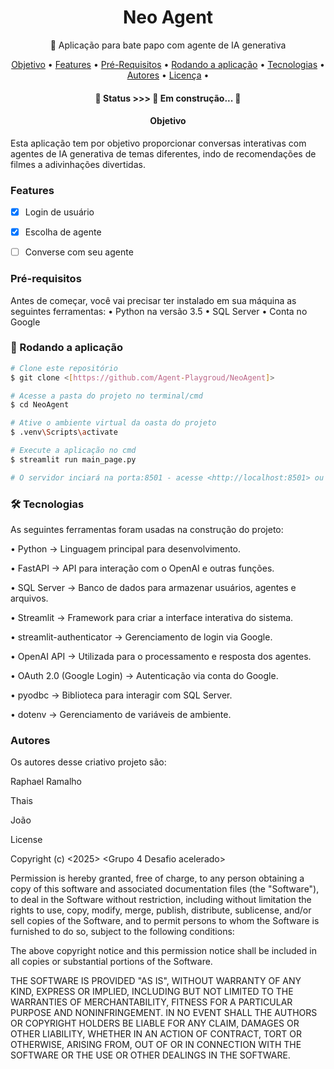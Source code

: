 
<h1 align="center">Neo Agent </h1>

<p align="center">🚀 Aplicação para bate papo com agente de IA generativa</p>

<p align="center">
 <a href="#objetivo">Objetivo</a> •
 <a href="#Features">Features</a> • 
 <a href="#Pré-requisitos">Pré-Requisitos</a> • 
 <a href="#🎲 Rodando a aplicação">Rodando a aplicação</a> •
 <a href="#tecnologias">Tecnologias</a> • 
 <a href="#Autores">Autores</a> • 
 <a href="#License">Licença</a> • 
</p>

<h4 align="center"> 
	🚧  Status >>> 🚀 Em construção...  🚧
</h4>

<h4 align="center">  
	Objetivo
</h4>

Esta aplicação tem por objetivo proporcionar conversas interativas com agentes de IA generativa de temas diferentes, indo de recomendações de filmes a adivinhações divertidas.

### Features

- [x] Login de usuário 
- [x] Escolha de agente
- [ ] Converse com seu agente


### Pré-requisitos

Antes de começar, você vai precisar ter instalado em sua máquina as seguintes ferramentas:
• Python na versão 3.5 
• SQL Server
• Conta no Google

### 🎲 Rodando a aplicação

```bash
# Clone este repositório
$ git clone <[https://github.com/Agent-Playgroud/NeoAgent]>

# Acesse a pasta do projeto no terminal/cmd
$ cd NeoAgent

# Ative o ambiente virtual da oasta do projeto
$ .venv\Scripts\activate

# Execute a aplicação no cmd
$ streamlit run main_page.py

# O servidor inciará na porta:8501 - acesse <http://localhost:8501> ou espere seu navehgador padrão abri-lo
```


### 🛠 Tecnologias

As seguintes ferramentas foram usadas na construção do projeto:

•	Python → Linguagem principal para desenvolvimento.

•	FastAPI → API para interação com o OpenAI e outras funções.

•	SQL Server → Banco de dados para armazenar usuários, agentes e arquivos.

•	Streamlit → Framework para criar a interface interativa do sistema.

•	streamlit-authenticator → Gerenciamento de login via Google.

•	OpenAI API → Utilizada para o processamento e resposta dos agentes.

•	OAuth 2.0 (Google Login) → Autenticação via conta do Google.

•	pyodbc → Biblioteca para interagir com SQL Server.

•	dotenv → Gerenciamento de variáveis de ambiente.


###  Autores

Os autores desse criativo projeto são:

Raphael Ramalho

Thais

João

License

Copyright (c) <2025> <Grupo 4 Desafio acelerado>

Permission is hereby granted, free of charge, to any person obtaining a copy
of this software and associated documentation files (the "Software"), to deal
in the Software without restriction, including without limitation the rights
to use, copy, modify, merge, publish, distribute, sublicense, and/or sell
copies of the Software, and to permit persons to whom the Software is
furnished to do so, subject to the following conditions:

The above copyright notice and this permission notice shall be included in all
copies or substantial portions of the Software.

THE SOFTWARE IS PROVIDED "AS IS", WITHOUT WARRANTY OF ANY KIND, EXPRESS OR
IMPLIED, INCLUDING BUT NOT LIMITED TO THE WARRANTIES OF MERCHANTABILITY,
FITNESS FOR A PARTICULAR PURPOSE AND NONINFRINGEMENT. IN NO EVENT SHALL THE
AUTHORS OR COPYRIGHT HOLDERS BE LIABLE FOR ANY CLAIM, DAMAGES OR OTHER
LIABILITY, WHETHER IN AN ACTION OF CONTRACT, TORT OR OTHERWISE, ARISING FROM,
OUT OF OR IN CONNECTION WITH THE SOFTWARE OR THE USE OR OTHER DEALINGS IN THE
SOFTWARE.
